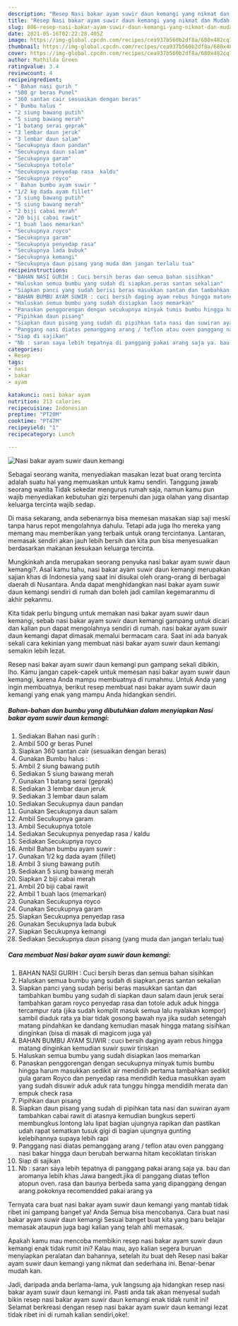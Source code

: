 ```yaml
---
description: "Resep Nasi bakar ayam suwir daun kemangi yang nikmat dan Mudah Dibuat"
title: "Resep Nasi bakar ayam suwir daun kemangi yang nikmat dan Mudah Dibuat"
slug: 806-resep-nasi-bakar-ayam-suwir-daun-kemangi-yang-nikmat-dan-mudah-dibuat
date: 2021-05-16T02:22:28.405Z
image: https://img-global.cpcdn.com/recipes/cea937b560b2df8a/680x482cq70/nasi-bakar-ayam-suwir-daun-kemangi-foto-resep-utama.jpg
thumbnail: https://img-global.cpcdn.com/recipes/cea937b560b2df8a/680x482cq70/nasi-bakar-ayam-suwir-daun-kemangi-foto-resep-utama.jpg
cover: https://img-global.cpcdn.com/recipes/cea937b560b2df8a/680x482cq70/nasi-bakar-ayam-suwir-daun-kemangi-foto-resep-utama.jpg
author: Mathilda Green
ratingvalue: 3.4
reviewcount: 4
recipeingredient:
- " Bahan nasi gurih "
- "500 gr beras Punel"
- "360 santan cair sesuaikan dengan beras"
- " Bumbu halus "
- "2 siung bawang putih"
- "5 siung bawang merah"
- "1 batang serai geprak"
- "3 lembar daun jeruk"
- "3 lembar daun salam"
- "Secukupnya daun pandan"
- "Secukupnya daun salam"
- "Secukupnya garam"
- "Secukupnya totole"
- "Secukupnya penyedap rasa  kaldu"
- "Secukupnya royco"
- " Bahan bumbu ayam suwir "
- "1/2 kg dada ayam fillet"
- "3 siung bawang putih"
- "5 siung bawang merah"
- "2 biji cabai merah"
- "20 biji cabai rawit"
- "1 buah laos memarkan"
- "Secukupnya royco"
- "Secukupnya garam"
- "Secukupnya penyedap rasa"
- "Secukupnya lada bubuk"
- "Secukupnya kemangi"
- "Secukupnya daun pisang yang muda dan jangan terlalu tua"
recipeinstructions:
- "BAHAN NASI GURIH : Cuci bersih beras dan semua bahan sisihkan"
- "Haluskan semua bumbu yang sudah di siapkan.peras santan sekalian"
- "Siapkan panci yang sudah berisi beras masukkan santan dan tambahkan bumbu yang sudah di siapkan daun salam daun jeruk serai tambahkan garam royco penyedap rasa dan totole aduk aduk hingga tercampur rata (jika sudah komplit masuk semua lalu nyalakan kompor) sambil diaduk rata ya biar tidak gosong bawah nya jika sudah setengah matang pindahkan ke dandang kemudian masak hingga matang sisihkan dinginkan (bisa di masak di magicom juga ya)"
- "BAHAN BUMBU AYAM SUWIR : cuci bersih daging ayam rebus hingga matang dinginkan kemudian suwir suwir tiriskan"
- "Haluskan semua bumbu yang sudah disiapkan laos memarkan"
- "Panaskan penggorengan dengan secukupnya minyak tumis bumbu hingga harum masukkan sedikit air mendidih pertama tambahkan sedikit gula garam Royco dan penyedap rasa mendidih kedua masukkan ayam yang sudah disuwir aduk aduk rata tunggu hingga mendidih merata dan empuk check rasa"
- "Pipihkan daun pisang"
- "Siapkan daun pisang yang sudah di pipihkan tata nasi dan suwiran ayam tambahkan cabai rawit di atasnya kemudian bungkus seperti membungkus lontong lalu lipat bagian ujungnya rapikan dan pastikan udah rapat sematkan tusuk gigi di bagian ujungnya gunting kelebihannya supaya lebih rapi"
- "Panggang nasi diatas pemanggang arang / teflon atau oven panggang nasi bakar hingga daun berubah berwarna hitam kecoklatan tiriskan"
- "Siap di sajikan"
- "Nb : saran saya lebih tepatnya di panggang pakai arang saja ya. bau dan aromanya lebih khas Jawa bangedt.jika di panggang diatas teflon atopun oven. rasa dan baunya berbeda sama yang dipanggang dengan arang.pokoknya recomendded pakai arang ya"
categories:
- Resep
tags:
- nasi
- bakar
- ayam

katakunci: nasi bakar ayam 
nutrition: 213 calories
recipecuisine: Indonesian
preptime: "PT20M"
cooktime: "PT47M"
recipeyield: "1"
recipecategory: Lunch

---
```



![Nasi bakar ayam suwir daun kemangi](https://img-global.cpcdn.com/recipes/cea937b560b2df8a/680x482cq70/nasi-bakar-ayam-suwir-daun-kemangi-foto-resep-utama.jpg)

Sebagai seorang wanita, menyediakan masakan lezat buat orang tercinta adalah suatu hal yang memuaskan untuk kamu sendiri. Tanggung jawab seorang  wanita Tidak sekedar mengurus rumah saja, namun kamu pun wajib menyediakan kebutuhan gizi terpenuhi dan juga olahan yang disantap keluarga tercinta wajib sedap.

Di masa  sekarang, anda sebenarnya bisa memesan masakan siap saji meski tanpa harus repot mengolahnya dahulu. Tetapi ada juga lho mereka yang memang mau memberikan yang terbaik untuk orang tercintanya. Lantaran, memasak sendiri akan jauh lebih bersih dan kita pun bisa menyesuaikan berdasarkan makanan kesukaan keluarga tercinta. 



Mungkinkah anda merupakan seorang penyuka nasi bakar ayam suwir daun kemangi?. Asal kamu tahu, nasi bakar ayam suwir daun kemangi merupakan sajian khas di Indonesia yang saat ini disukai oleh orang-orang di berbagai daerah di Nusantara. Anda dapat menghidangkan nasi bakar ayam suwir daun kemangi sendiri di rumah dan boleh jadi camilan kegemaranmu di akhir pekanmu.

Kita tidak perlu bingung untuk memakan nasi bakar ayam suwir daun kemangi, sebab nasi bakar ayam suwir daun kemangi gampang untuk dicari dan kalian pun dapat mengolahnya sendiri di rumah. nasi bakar ayam suwir daun kemangi dapat dimasak memalui bermacam cara. Saat ini ada banyak sekali cara kekinian yang membuat nasi bakar ayam suwir daun kemangi semakin lebih lezat.

Resep nasi bakar ayam suwir daun kemangi pun gampang sekali dibikin, lho. Kamu jangan capek-capek untuk memesan nasi bakar ayam suwir daun kemangi, karena Anda mampu membuatnya di rumahmu. Untuk Anda yang ingin membuatnya, berikut resep membuat nasi bakar ayam suwir daun kemangi yang enak yang mampu Anda hidangkan sendiri.

<!--inarticleads1-->

##### Bahan-bahan dan bumbu yang dibutuhkan dalam menyiapkan Nasi bakar ayam suwir daun kemangi:

1. Sediakan  Bahan nasi gurih :
1. Ambil 500 gr beras Punel
1. Siapkan 360 santan cair (sesuaikan dengan beras)
1. Gunakan  Bumbu halus :
1. Ambil 2 siung bawang putih
1. Sediakan 5 siung bawang merah
1. Gunakan 1 batang serai (geprak)
1. Sediakan 3 lembar daun jeruk
1. Sediakan 3 lembar daun salam
1. Sediakan Secukupnya daun pandan
1. Gunakan Secukupnya daun salam
1. Ambil Secukupnya garam
1. Ambil Secukupnya totole
1. Sediakan Secukupnya penyedap rasa / kaldu
1. Sediakan Secukupnya royco
1. Ambil  Bahan bumbu ayam suwir :
1. Gunakan 1/2 kg dada ayam (fillet)
1. Ambil 3 siung bawang putih
1. Sediakan 5 siung bawang merah
1. Siapkan 2 biji cabai merah
1. Ambil 20 biji cabai rawit
1. Ambil 1 buah laos (memarkan)
1. Gunakan Secukupnya royco
1. Gunakan Secukupnya garam
1. Siapkan Secukupnya penyedap rasa
1. Gunakan Secukupnya lada bubuk
1. Siapkan Secukupnya kemangi
1. Sediakan Secukupnya daun pisang (yang muda dan jangan terlalu tua)




<!--inarticleads2-->

##### Cara membuat Nasi bakar ayam suwir daun kemangi:

1. BAHAN NASI GURIH : Cuci bersih beras dan semua bahan sisihkan
1. Haluskan semua bumbu yang sudah di siapkan.peras santan sekalian
1. Siapkan panci yang sudah berisi beras masukkan santan dan tambahkan bumbu yang sudah di siapkan daun salam daun jeruk serai tambahkan garam royco penyedap rasa dan totole aduk aduk hingga tercampur rata (jika sudah komplit masuk semua lalu nyalakan kompor) sambil diaduk rata ya biar tidak gosong bawah nya jika sudah setengah matang pindahkan ke dandang kemudian masak hingga matang sisihkan dinginkan (bisa di masak di magicom juga ya)
1. BAHAN BUMBU AYAM SUWIR : cuci bersih daging ayam rebus hingga matang dinginkan kemudian suwir suwir tiriskan
1. Haluskan semua bumbu yang sudah disiapkan laos memarkan
1. Panaskan penggorengan dengan secukupnya minyak tumis bumbu hingga harum masukkan sedikit air mendidih pertama tambahkan sedikit gula garam Royco dan penyedap rasa mendidih kedua masukkan ayam yang sudah disuwir aduk aduk rata tunggu hingga mendidih merata dan empuk check rasa
1. Pipihkan daun pisang
1. Siapkan daun pisang yang sudah di pipihkan tata nasi dan suwiran ayam tambahkan cabai rawit di atasnya kemudian bungkus seperti membungkus lontong lalu lipat bagian ujungnya rapikan dan pastikan udah rapat sematkan tusuk gigi di bagian ujungnya gunting kelebihannya supaya lebih rapi
1. Panggang nasi diatas pemanggang arang / teflon atau oven panggang nasi bakar hingga daun berubah berwarna hitam kecoklatan tiriskan
1. Siap di sajikan
1. Nb : saran saya lebih tepatnya di panggang pakai arang saja ya. bau dan aromanya lebih khas Jawa bangedt.jika di panggang diatas teflon atopun oven. rasa dan baunya berbeda sama yang dipanggang dengan arang.pokoknya recomendded pakai arang ya




Ternyata cara buat nasi bakar ayam suwir daun kemangi yang mantab tidak ribet ini gampang banget ya! Anda Semua bisa mencobanya. Cara buat nasi bakar ayam suwir daun kemangi Sesuai banget buat kita yang baru belajar memasak ataupun juga bagi kalian yang telah ahli memasak.

Apakah kamu mau mencoba membikin resep nasi bakar ayam suwir daun kemangi enak tidak rumit ini? Kalau mau, ayo kalian segera buruan menyiapkan peralatan dan bahannya, setelah itu buat deh Resep nasi bakar ayam suwir daun kemangi yang nikmat dan sederhana ini. Benar-benar mudah kan. 

Jadi, daripada anda berlama-lama, yuk langsung aja hidangkan resep nasi bakar ayam suwir daun kemangi ini. Pasti anda tak akan menyesal sudah bikin resep nasi bakar ayam suwir daun kemangi enak tidak rumit ini! Selamat berkreasi dengan resep nasi bakar ayam suwir daun kemangi lezat tidak ribet ini di rumah kalian sendiri,oke!.

